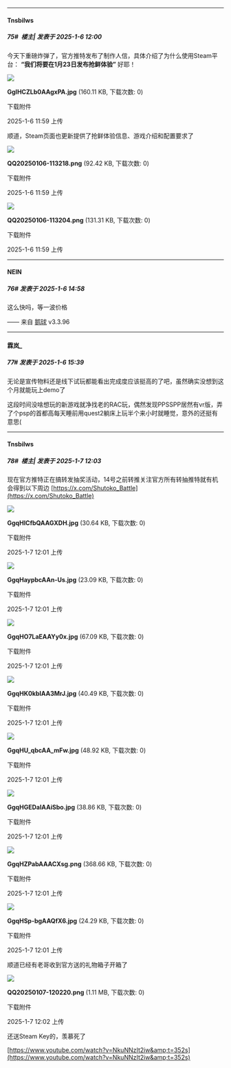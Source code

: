 ﻿
*****

####  Tnsbilws  
##### 75#         楼主| 发表于 2025-1-6 12:00

今天下重磅炸弹了，官方推特发布了制作人信，具体介绍了为什么使用Steam平台：
<strong>“我们将要在1月23日发布抢鲜体验”</strong>
好耶！

<img src="https://img.saraba1st.com/forum/202501/06/115911xxioo5dhnoin6eif.jpg" referrerpolicy="no-referrer">

<strong>GglHCZLb0AAgxPA.jpg</strong> (160.11 KB, 下载次数: 0)

下载附件

2025-1-6 11:59 上传

顺道，Steam页面也更新提供了抢鲜体验信息、游戏介绍和配置要求了

<img src="https://img.saraba1st.com/forum/202501/06/115910aurte86ukojflknz.png" referrerpolicy="no-referrer">

<strong>QQ20250106-113218.png</strong> (92.42 KB, 下载次数: 0)

下载附件

2025-1-6 11:59 上传

<img src="https://img.saraba1st.com/forum/202501/06/115910braar4ix49f9rsp3.png" referrerpolicy="no-referrer">

<strong>QQ20250106-113204.png</strong> (131.31 KB, 下载次数: 0)

下载附件

2025-1-6 11:59 上传


*****

####  NEIN  
##### 76#       发表于 2025-1-6 14:58

这么快吗，等一波价格

—— 来自 [鹅球](https://www.pgyer.com/GcUxKd4w) v3.3.96


*****

####  霖岚_  
##### 77#       发表于 2025-1-6 15:39

无论是宣传物料还是线下试玩都能看出完成度应该挺高的了吧，虽然确实没想到这个月就能玩上demo了

这段时间没啥想玩的新游戏就净找老的RAC玩，偶然发现PPSSPP居然有vr版，弄了个psp的首都高每天睡前用quest2躺床上玩半个来小时就睡觉，意外的还挺有意思(


*****

####  Tnsbilws  
##### 78#         楼主| 发表于 2025-1-7 12:03

现在官方推特正在搞转发抽奖活动，14号之前转推关注官方所有转抽推特就有机会得到以下周边 
[https://x.com/Shutoko_Battle](https://x.com/Shutoko_Battle)

<img src="https://img.saraba1st.com/forum/202501/07/120107fv9vppbij9t82dhg.jpg" referrerpolicy="no-referrer">

<strong>GgqHICfbQAAGXDH.jpg</strong> (30.64 KB, 下载次数: 0)

下载附件

2025-1-7 12:01 上传

<img src="https://img.saraba1st.com/forum/202501/07/120107asg8sbe82ebsuiw2.jpg" referrerpolicy="no-referrer">

<strong>GgqHaypbcAAn-Us.jpg</strong> (23.09 KB, 下载次数: 0)

下载附件

2025-1-7 12:01 上传

<img src="https://img.saraba1st.com/forum/202501/07/120108irxtdfxsf26vm6at.jpg" referrerpolicy="no-referrer">

<strong>GgqHO7LaEAAYy0x.jpg</strong> (67.09 KB, 下载次数: 0)

下载附件

2025-1-7 12:01 上传

<img src="https://img.saraba1st.com/forum/202501/07/120108q1tykktqaqjtyetj.jpg" referrerpolicy="no-referrer">

<strong>GgqHK0kbIAA3MrJ.jpg</strong> (40.49 KB, 下载次数: 0)

下载附件

2025-1-7 12:01 上传

<img src="https://img.saraba1st.com/forum/202501/07/120111yv2w9kw94eiewv4y.jpg" referrerpolicy="no-referrer">

<strong>GgqHU_qbcAA_mFw.jpg</strong> (48.92 KB, 下载次数: 0)

下载附件

2025-1-7 12:01 上传

<img src="https://img.saraba1st.com/forum/202501/07/120110v6d623odrchm2l2m.jpg" referrerpolicy="no-referrer">

<strong>GgqHGEDaIAAiSbo.jpg</strong> (38.86 KB, 下载次数: 0)

下载附件

2025-1-7 12:01 上传

<img src="https://img.saraba1st.com/forum/202501/07/120110h1wkmd51pwqi5pif.png" referrerpolicy="no-referrer">

<strong>GgqHZPabAAACXsg.png</strong> (368.66 KB, 下载次数: 0)

下载附件

2025-1-7 12:01 上传

<img src="https://img.saraba1st.com/forum/202501/07/120109h1bdi8i0bvazdpw1.jpg" referrerpolicy="no-referrer">

<strong>GgqHSp-bgAAQfX6.jpg</strong> (24.29 KB, 下载次数: 0)

下载附件

2025-1-7 12:01 上传

顺道已经有老哥收到官方送的礼物箱子开箱了

<img src="https://img.saraba1st.com/forum/202501/07/120226jcrvugeezw0d2nd0.png" referrerpolicy="no-referrer">

<strong>QQ20250107-120220.png</strong> (1.11 MB, 下载次数: 0)

下载附件

2025-1-7 12:02 上传

还送Steam Key的，羡慕死了

[https://www.youtube.com/watch?v=NkuNNzIt2iw&amp;t=352s](https://www.youtube.com/watch?v=NkuNNzIt2iw&amp;t=352s)

